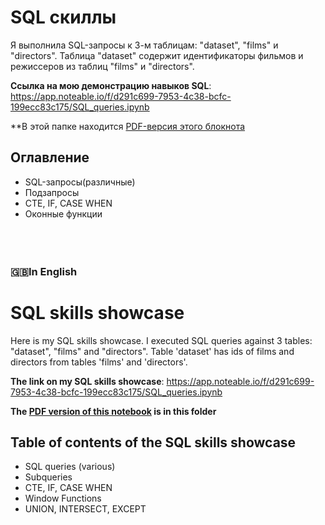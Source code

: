 # SQL скиллы
Я выполнила SQL-запросы к 3-м таблицам: "dataset", "films" и "directors". 
Таблица "dataset" содержит идентификаторы фильмов и режиссеров из таблиц "films" и "directors".

**Ссылка на мою демонстрацию навыков SQL**: https://app.noteable.io/f/d291c699-7953-4c38-bcfc-199ecc83c175/SQL_queries.ipynb

**В этой папке находится [PDF-версия этого блокнота](https://github.com/lalonzadentro/Data-Analyst-Portfolio/blob/main/SQL%20queries/SQL%20skills%20showcase/SQL%20skills%20showcase%20(SQL%20queries).pdf)

## Оглавление
* SQL-запросы(различные)
* Подзапросы
* CTE, IF, CASE WHEN
* Оконные функции
 <br /> <br /> <br /> <br />
### 🇬🇧In English
# SQL skills showcase
Here is my SQL skills showcase. I executed SQL queries against 3 tables: "dataset", "films" and "directors". 
Table 'dataset' has ids of films and directors from tables 'films' and 'directors'.

**The link on my SQL skills showcase**: https://app.noteable.io/f/d291c699-7953-4c38-bcfc-199ecc83c175/SQL_queries.ipynb

**The [PDF version of this notebook](https://github.com/lalonzadentro/Data-Analyst-Portfolio/blob/main/SQL%20queries/SQL%20skills%20showcase/SQL%20skills%20showcase%20(SQL%20queries).pdf) is in this folder**

## Table of contents of the SQL skills showcase
* SQL queries (various)
* Subqueries
* CTE, IF, CASE WHEN
* Window Functions
* UNION, INTERSECT, EXCEPT

